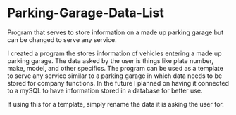 # Parking-Garage-Data-List
Program that serves to store information on a made up parking garage but can be changed to serve any service.

I created a program the stores information of vehicles entering a made up parking garage. The data asked by the user is things like plate number, make, model, and other specifics. 
The program can be used as a template to serve any service similar to a parking garage in which data needs to be stored for company functions.
In the future I planned on having it connected to a mySQL to have information stored in a database for better use.

If using this for a template, simply rename the data it is asking the user for.
